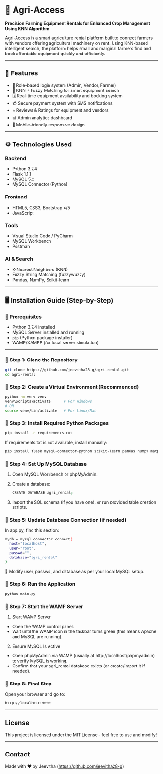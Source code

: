 # 🚜 Agri-Access  
**Precision Farming Equipment Rentals for Enhanced Crop Management Using KNN Algorithm**

Agri-Access is a smart agriculture rental platform built to connect farmers with vendors offering agricultural machinery on rent. Using KNN-based intelligent search, the platform helps small and marginal farmers find and book affordable equipment quickly and efficiently.

---

## 🌟 Features

- 🔑 Role-based login system (Admin, Vendor, Farmer)
- 🧠 KNN + Fuzzy Matching for smart equipment search
- 🗓️ Real-time equipment availability and booking system
- 💳 Secure payment system with SMS notifications
- ⭐ Reviews & Ratings for equipment and vendors
- 📊 Admin analytics dashboard
- 📱 Mobile-friendly responsive design

---

## ⚙️ Technologies Used

### Backend
- Python 3.7.4
- Flask 1.1.1
- MySQL 5.x
- MySQL Connector (Python)

### Frontend
- HTML5, CSS3, Bootstrap 4/5
- JavaScript

### Tools
- Visual Studio Code / PyCharm
- MySQL Workbench
- Postman

### AI & Search
- K-Nearest Neighbors (KNN)
- Fuzzy String Matching (fuzzywuzzy)
- Pandas, NumPy, Scikit-learn

---

## 🖥️ Installation Guide (Step-by-Step)

### 📌 Prerequisites
- Python 3.7.4 installed
- MySQL Server installed and running
- `pip` (Python package installer)
- WAMP/XAMPP (for local server simulation)

---

### 🚀 Step 1: Clone the Repository

```bash
git clone https://github.com/jeevitha28-g/agri-rental.git
cd agri-rental
```

### 🚀 Step 2: Create a Virtual Environment (Recommended)

```bash
python -m venv venv
venv\Scripts\activate      # For Windows
# OR
source venv/bin/activate   # For Linux/Mac
```

### 🚀 Step 3: Install Required Python Packages

```bash
pip install -r requirements.txt
```

If requirements.txt is not available, install manually:

```bash
pip install flask mysql-connector-python scikit-learn pandas numpy matplotlib fuzzywuzzy python-Levenshtein
```

### 🚀 Step 4: Set Up MySQL Database

1. Open MySQL Workbench or phpMyAdmin.
   
2. Create a database:
   
   ```bash
   CREATE DATABASE agri_rental;
   ```
3. Import the SQL schema (if you have one), or run provided table creation scripts.

### 🚀 Step 5: Update Database Connection (if needed)

In app.py, find this section:
```bash
mydb = mysql.connector.connect(
  host="localhost",
  user="root",
  passwd="",
  database="agri_rental"
)
```
🔁 Modify user, passwd, and database as per your local MySQL setup.

### 🚀 Step 6: Run the Application

```bash
python main.py
```

### 🚀 Step 7: Start the WAMP Server

1. Start WAMP Server
- Open the WAMP control panel.
- Wait until the WAMP icon in the taskbar turns green (this means Apache and MySQL are running).

2. Ensure MySQL Is Active
- Open phpMyAdmin via WAMP (usually at http://localhost/phpmyadmin) to verify MySQL is working.
- Confirm that your agri_rental database exists (or create/import it if needed).

### 🚀 Step 8: Final Step

Open your browser and go to:
```bash
http://localhost:5000
```

---

## License
This project is licensed under the MIT License - feel free to use and modify!

---

## Contact
Made with ❤️ by Jeevitha (https://github.com/jeevitha28-g)


